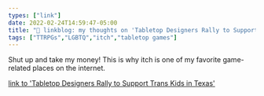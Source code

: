 ```yaml
---
types: ["link"]
date: 2022-02-24T14:59:47-05:00
title: "🔗 linkblog: my thoughts on 'Tabletop Designers Rally to Support Trans Kids in Texas'"
tags: ["TTRPGs","LGBTQ","itch","tabletop games"]
---
```

Shut up and take my money! This is why itch is one of my favorite game-related places on the internet.
 
[link to 'Tabletop Designers Rally to Support Trans Kids in Texas'](https://gizmodo.com/tabletop-designers-rally-to-support-trans-kids-in-texas-1848588284)

